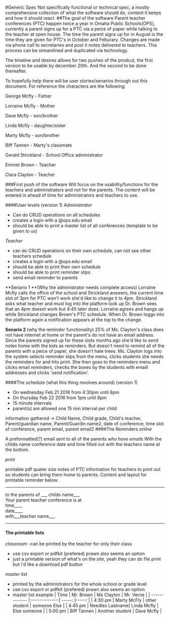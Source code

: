 #Generic Spec 
Not specifically functional or technical spec, a mostly comprehensive collection of what the software should do, content it keeps and how it should react.
##The goal of the software
Parent teacher conferences (PTC) happen twice a year in Omaha Public Schools(OPS), currently a parent signs up for a PTC via a peice of paper while talking to the teacher at open house. The time the parent signs up for in August is the time they are given for PTC's in October and Feburary. Changes are made via phone call to secretaries and post it notes delivered to teachers. This process can be streamlined and duplicated via technology.

The timeline and desires allows for two pushes of the prodcut, the first version to be usable by december 20th. And the second to be done thereafter.

To hopefully help there will be user stories/senarios through out this document. For reference the characters are the following:

George Mcfly - Father

Lorraine Mcfly - Mother

Dave Mcfly - son/brother

Linda Mcfly - daughter/sister

Marty Mcfly - son/brother

Biff Tannen - Marty's classmate

Gerald Strickland - School Office administrator

Emmet Brown - Teacher

Clara Clayton - Teacher

###First push of the software
Will focus on the usability/functions for the teachers and administrators and not for the parents. The content will be entered in ahead of time for administrators and teachers to use.

####User levels (version 1)
*Administrator* 
- Can do CRUD operations on all schedules
- creates a login with a @ops.edu email
- should be able to print a master list of all conferences (template to be given to us)

*Teacher* 
- can do CRUD operations on their own schedule, can not see other teachers schedule
- creates a login with a @ops.edu email
- should be able to print their own schedule
- should be able to print reminder slips
- send email reminder to parents

**Senario 1 **(Why the administrator needs complete access)
Lorraine Mcfly calls the office of the school and Strickland answers, the current time slot of 3pm for PTC won't work she'd like to change it to 4pm. Strickland asks what teacher and must log into the platform look up Dr. Brown sees that an 4pm doesnt work but 4:45 later does. Lorraine agrees and hangs up while Strickland changes Brown's PTC schedule. When Dr. Brown loggs into the platform again a notification appears at the top to the change. 

**Senario 2** (why the reminder functionality)
25% of Ms. Clayton's class does not have internet at home or the parent's do not have an email address. Since the parents signed up for these slots months ago she'd like to send notes home with the kids as reminders. But doesn't need to remind all of the parents with a peice of paper, she doesn't hate trees. Ms. Clayton logs into the system selects reminder slips from the menu, clicks students she needs the reminders for and hits print. She then goes to the reminders menu and clicks email reminders, checks the boxes by the students with emaill addresses and clicks 'send notification'.  

####The schedule (what this thing revolves around) (version 1)
- On wednesday Feb 21 2016 from 4:30pm until 8pm
- On thursday Feb 22 2016 from 1pm until 8pm
- 15 minute intervals
- parent(s) are allowed one 15 min interval per child

information gathered -> Child Name, Child grade, Child's teacher, Parent/guardian name, Parent/Guardin name2, date of conference, time slot of conference, parent email, parent email2
####The Reminders
*online*

A preformatted(?) email sent to all of the parents _who have emails_ With the childs name conference date and time filled out with the teachers name at the bottom.

*print*

printable pdf quater size notes of PTC information for teachers to print out so students can bring them home to parents. Content and layout for printable reminder below.

-------------------------------------------                                       
to the parents of ___ childs name___                                
Your parent teacher conference is at                                 
time____                                                                      
date____                                 
with___teacher name___                                
____________________________________________

#### The printable lists
*classroom*
-can be printed by the teacher for only their class
- use csv export or pdfkit (prefered) prawn also seems an option
- just a printable version of what's on the site, yeah they can do file print but i'd like a download pdf button

*master list*
- printed by the administrators for the whole school or grade level
- use csv export or pdfkit (prefered) prawn also seems an option
- master list example
| Time     | Mr. Brown          | Ms Clayton      | Mr. Verne        | 
| ------------- |:-------------:| -----:          |-----:            |
| 4:30 pm     | Marty McFly     | other student   |  someone Else    |
| 4:45 pm     | Needles Lastname|   Linda Mcfly   |   Else someone   | 
| 5:00 pm     | Biff Tannen     | Another student | Dave Mcfly       |   